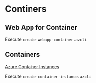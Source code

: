 # Continers

## Web App for Container

Execute `create-webapp-container.azcli`

## Containers

[Azure Container Instances](https://docs.microsoft.com/en-us/azure/container-instances/)

Execute `create-container-instance.azcli`
